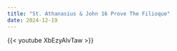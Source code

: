 ```yaml
---
title: "St. Athanasius & John 16 Prove The Filioque"
date: 2024-12-19
---
```


{{< youtube XbEzyAlvTaw >}}
